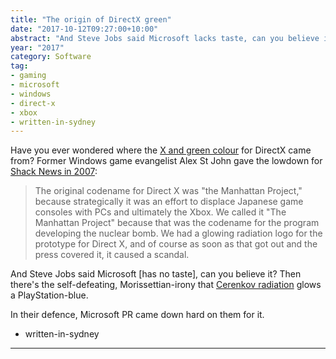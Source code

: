```yaml
---
title: "The origin of DirectX green"
date: "2017-10-12T09:27:00+10:00"
abstract: "And Steve Jobs said Microsoft lacks taste, can you believe it?"
year: "2017"
category: Software
tag:
- gaming
- microsoft
- windows
- direct-x
- xbox
- written-in-sydney
---
```

Have you ever wondered where the [X and green colour] for DirectX came from? Former Windows game evangelist Alex St John gave the lowdown for [Shack News in 2007]\:

> The original codename for Direct X was "the Manhattan Project," because strategically it was an effort to displace Japanese game consoles with PCs and ultimately the Xbox. We called it "The Manhattan Project" because that was the codename for the program developing the nuclear bomb. We had a glowing radiation logo for the prototype for Direct X, and of course as soon as that got out and the press covered it, it caused a scandal. 

And Steve Jobs said Microsoft [has no taste], can you believe it? Then there's the self-defeating, Morissettian-irony that [Cerenkov radiation] glows a PlayStation-blue.

In their defence, Microsoft PR came down hard on them for it.

[Shack News in 2007]: http://www.shacknews.com/article/46338/alex-st-john-interview
- written-in-sydney
---
[X and green colour]: https://en.wikipedia.org/wiki/File:Directx9.png "DirectX 9 logo on Wikipedia"
[Cerenkov radiation]: https://en.wikipedia.org/wiki/Cherenkov_radiation#Nuclear_reactors

